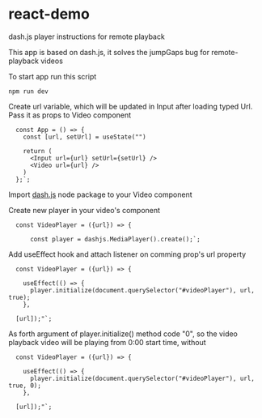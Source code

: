 # react-demo
dash.js player instructions for remote playback

This app is based on dash.js, it solves the jumpGaps bug for remote-playback videos


To start app run this script

```
npm run dev
```


Create url variable, which will be updated in Input after loading typed Url.
Pass it as props to Video component 

```
  const App = () => { 
    const [url, setUrl] = useState("")

    return (
      <Input url={url} setUrl={setUrl} />
      <Video url={url} />
    )
  };`;
```


Import [dash.js](https://www.npmjs.com/package/dashjs) node package to your Video component


Create new player in your video's component
```
  const VideoPlayer = ({url}) => {

      const player = dashjs.MediaPlayer().create();`;
```


Add useEffect hook and attach listener on comming prop's url property

```
  const VideoPlayer = ({url}) => {

    useEffect(() => {
      player.initialize(document.querySelector("#videoPlayer"), url, true);
    },

  [url]);"`;
```


As forth argument of player.initialize() method code "0", so the video playback video will be playing from 0:00 start time, without

```
  const VideoPlayer = ({url}) => {

    useEffect(() => {
      player.initialize(document.querySelector("#videoPlayer"), url, true, 0);
    },

  [url]);"`;
```
